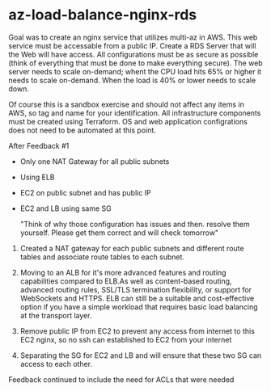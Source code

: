 # az-load-balance-nginx-rds

Goal was to create an nginx service that utilizes multi-az in AWS.  This web service must be accessable from a public IP.  Create a RDS Server that will the Web will have access.   All configurations must be as secure as possible (think of everything that must be done to make everything secure).  The web server needs to scale on-demand; whent the CPU load hits 65% or higher it needs to scale on-demand.  When the load is 40% or lower needs to scale down.

Of course this is a sandbox exercise and should not affect any items in AWS, so tag and name for your identification.  All infrastructure components must be created using Terraform.  OS and web application configrations does not need to be automated at this point.  

After Feedback #1 
- Only one NAT Gateway for all public subnets
- Using ELB 
- EC2 on public subnet and has public IP 
- EC2 and LB using same SG 

    "Think of why those configuration has issues and then. resolve them yourself.  Please get them correct and will check tomorrow"

1. Created a NAT gateway for each public subnets and different route tables and associate route tables to each subnet.

2. Moving to an ALB for it's more advanced features and routing capabilities compared to ELB.As well as content-based routing, advanced routing rules, SSL/TLS termination flexibility, or support for WebSockets and HTTPS.  ELB can still be a suitable and cost-effective option if you have a simple workload that requires basic load balancing at the transport layer.

3. Remove public IP from EC2 to prevent any access from internet to this EC2 nginx, so no ssh can established to EC2 from your internet

4. Separating the SG for EC2 and LB and will ensure that these two SG can access to each other.

Feedback continued to include the need for ACLs that were needed 
